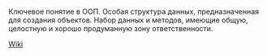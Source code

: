 Ключевое понятие в ООП. Особая структура данных, предназначенная для создания объектов. Набор данных и методов, имеющие общую, целостную и хорошо продуманную зону ответственности.

[Wiki](https://ru.wikipedia.org/wiki/%D0%9A%D0%BB%D0%B0%D1%81%D1%81_(%D0%BF%D1%80%D0%BE%D0%B3%D1%80%D0%B0%D0%BC%D0%BC%D0%B8%D1%80%D0%BE%D0%B2%D0%B0%D0%BD%D0%B8%D0%B5))